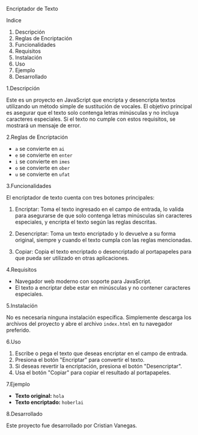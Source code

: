 Encriptador de Texto



Indice



1. Descripción
2. Reglas de Encriptación
3. Funcionalidades
4. Requisitos
5. Instalación
6. Uso
7. Ejemplo
8. Desarrollado




1.Descripción

Este es un proyecto en JavaScript que encripta y desencripta textos utilizando un método simple de sustitución de vocales. 
El objetivo principal es asegurar que el texto solo contenga letras minúsculas y no incluya caracteres especiales. 
Si el texto no cumple con estos requisitos, se mostrará un mensaje de error.



2.Reglas de Encriptación

- `a` se convierte en `ai`
- `e` se convierte en `enter`
- `i` se convierte en `imes`
- `o` se convierte en `ober`
- `u` se convierte en `ufat`



3.Funcionalidades

El encriptador de texto cuenta con tres botones principales:

1. Encriptar: Toma el texto ingresado en el campo de entrada, lo valida para asegurarse de que solo contenga letras minúsculas sin caracteres especiales, y encripta el texto según las reglas descritas.
  
2. Desencriptar: Toma un texto encriptado y lo devuelve a su forma original, siempre y cuando el texto cumpla con las reglas mencionadas.

3. Copiar: Copia el texto encriptado o desencriptado al portapapeles para que pueda ser utilizado en otras aplicaciones.



4.Requisitos

- Navegador web moderno con soporte para JavaScript.
- El texto a encriptar debe estar en minúsculas y no contener caracteres especiales.



5.Instalación

No es necesaria ninguna instalación específica. Simplemente descarga los archivos del proyecto y abre el archivo `index.html` en tu navegador preferido.



6.Uso

1. Escribe o pega el texto que deseas encriptar en el campo de entrada.
2. Presiona el botón "Encriptar" para convertir el texto.
3. Si deseas revertir la encriptación, presiona el botón "Desencriptar".
4. Usa el botón "Copiar" para copiar el resultado al portapapeles.



7.Ejemplo

- **Texto original:** `hola`
- **Texto encriptado:** `hoberlai`



8.Desarrollado

Este proyecto fue desarrollado por Cristian Vanegas.
